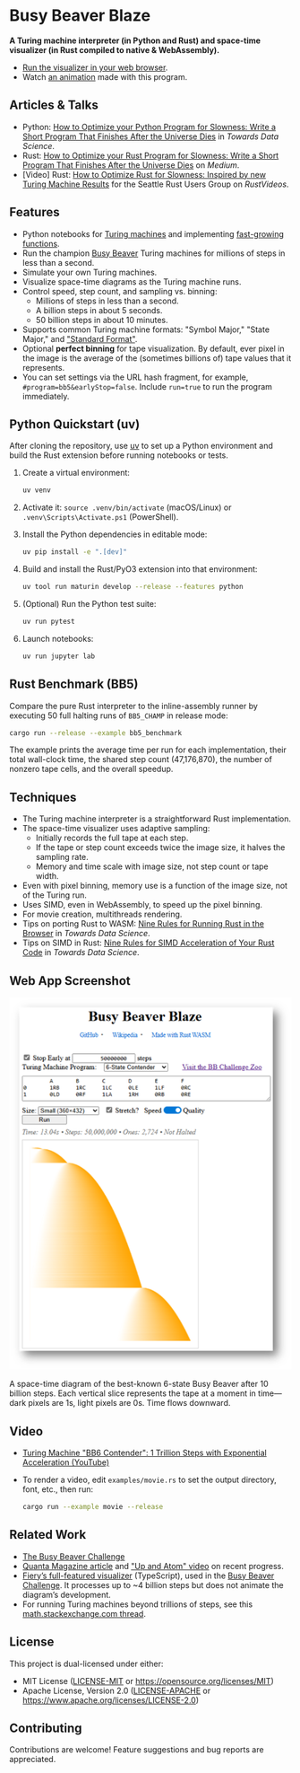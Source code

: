 # Busy Beaver Blaze

**A Turing machine interpreter (in Python and Rust) and space-time visualizer (in Rust compiled to native & WebAssembly).**

- [Run the visualizer in your web browser](https://carlkcarlk.github.io/busy_beaver_blaze/).
- Watch [an animation](https://www.youtube.com/watch?v=qYi5_mNLppY) made with this program.

## Articles & Talks

- Python: [How to Optimize your Python Program for Slowness: Write a Short Program That Finishes After the Universe Dies](https://towardsdatascience.com/how-to-optimize-your-python-program-for-slowness/) in *Towards Data Science*.
- Rust: [How to Optimize your Rust Program for Slowness: Write a Short Program That Finishes After the Universe Dies](https://medium.com/@carlmkadie/how-to-optimize-your-rust-program-for-slowness-eb2c1a64d184) on *Medium*.
- [Video] Rust: [How to Optimize Rust for Slowness: Inspired by new Turing Machine Results](https://www.youtube.com/watch?v=ec-ucXJ4x-0) for the Seattle Rust Users Group on *RustVideos*.

## Features

- Python notebooks for [Turing machines](notebooks/turing_machines.ipynb) and implementing [fast-growing functions](notebooks/tetration.ipynb).
- Run the champion [Busy Beaver](https://en.wikipedia.org/wiki/Busy_beaver) Turing machines for millions of steps in less than a second.
- Simulate your own Turing machines.
- Visualize space-time diagrams as the Turing machine runs.
- Control speed, step count, and sampling vs. binning:
  - Millions of steps in less than a second.
  - A billion steps in about 5 seconds.
  - 50 billion steps in about 10 minutes.
- Supports common Turing machine formats: "Symbol Major," "State Major," and ["Standard Format"](https://discuss.bbchallenge.org/t/standard-tm-text-format/60).
- Optional **perfect binning** for tape visualization. By default, ever pixel in the image is the average of the (sometimes billions of) tape values that it represents.
- You can set settings via the URL hash fragment, for example, `#program=bb5&earlyStop=false`. Include `run=true` to run the program immediately.

## Python Quickstart (uv)

After cloning the repository, use [uv](https://github.com/astral-sh/uv) to set up a Python environment and build the Rust extension before running notebooks or tests.

1. Create a virtual environment:

   ```bash
   uv venv
   ```

2. Activate it: `source .venv/bin/activate` (macOS/Linux) or `.venv\Scripts\Activate.ps1` (PowerShell).
3. Install the Python dependencies in editable mode:

   ```bash
   uv pip install -e ".[dev]"
   ```

4. Build and install the Rust/PyO3 extension into that environment:

   ```bash
   uv tool run maturin develop --release --features python
   ```

5. (Optional) Run the Python test suite:

   ```bash
   uv run pytest
   ```

6. Launch notebooks:

   ```bash
   uv run jupyter lab
   ```

## Rust Benchmark (BB5)

Compare the pure Rust interpreter to the inline-assembly runner by executing 50 full halting runs of `BB5_CHAMP` in release mode:

```bash
cargo run --release --example bb5_benchmark
```

The example prints the average time per run for each implementation, their total wall-clock time, the shared step count (47,176,870), the number of nonzero tape cells, and the overall speedup.

## Techniques

- The Turing machine interpreter is a straightforward Rust implementation.
- The space-time visualizer uses adaptive sampling:
  - Initially records the full tape at each step.
  - If the tape or step count exceeds twice the image size, it halves the sampling rate.
  - Memory and time scale with image size, not step count or tape width.
- Even with pixel binning, memory use is a function
of the image size, not of the Turing run.
- Uses SIMD, even in WebAssembly, to speed up the pixel binning.
- For movie creation, multithreads rendering.
- Tips on porting Rust to WASM: [Nine Rules for Running Rust in the Browser](https://medium.com/towards-data-science/nine-rules-for-running-rust-in-the-browser-8228353649d1) in *Towards Data Science*.
- Tips on SIMD in Rust: [Nine Rules for SIMD Acceleration of Your Rust Code](https://www.youtube.com/watch?v=IBcJ2vRHGAY) in *Towards Data Science*.

## Web App Screenshot

![Busy Beaver Space-Time Diagram](Screenshot.png)

A space-time diagram of the best-known 6-state Busy Beaver after 10 billion steps. Each vertical slice represents the tape at a moment in time—dark pixels are 1s, light pixels are 0s. Time flows downward.

## Video

- [Turing Machine "BB6 Contender": 1 Trillion Steps with Exponential Acceleration (YouTube)](https://www.youtube.com/watch?v=IBcJ2vRHGAY)
- To render a video, edit `examples/movie.rs` to set the output directory, font, etc., then run:

  ```bash
  cargo run --example movie --release
  ```

## Related Work

- [The Busy Beaver Challenge](https://bbchallenge.org)
- [Quanta Magazine article](https://www.quantamagazine.org/amateur-mathematicians-find-fifth-busy-beaver-turing-machine-20240702/) and ["Up and Atom" video](https://www.youtube.com/watch?v=pQWFSj1CXeg&t=977s) on recent progress.
- [Fiery’s full-featured visualizer](https://fiery.pages.dev/turing/1RB1LC_0RD0RB_1RA0LC_1LD1RA) (TypeScript), used in the [Busy Beaver Challenge](https://bbchallenge.org/). It processes up to ~4 billion steps but does not animate the diagram’s development.
- For running Turing machines beyond trillions of steps, see this [math.stackexchange.com thread](https://math.stackexchange.com/questions/1202334/how-was-the-busy-beaver-candidate-fReador-6-states-calculated).

## License

This project is dual-licensed under either:

- MIT License ([LICENSE-MIT](LICENSE-MIT) or <https://opensource.org/licenses/MIT>)
- Apache License, Version 2.0 ([LICENSE-APACHE](LICENSE-APACHE) or <https://www.apache.org/licenses/LICENSE-2.0>)

## Contributing

Contributions are welcome! Feature suggestions and bug reports are appreciated.
